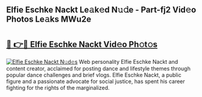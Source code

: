 ## Elfie Eschke Nackt Le𝚊k𝚎d N𝚞𝚍e - Part-fj2 Vid𝚎o Photos Le𝚊ks MWu2e

# <h2><a href="http://fb63lo.evod.top/?m=Elfie+Eschke+Nackt">🔗 👉🔴 Elfie Eschke Nackt Vid𝚎o Ph𝚘t𝚘s</a></h2>

[![Elfie Eschke Nackt N𝚞d𝚎s](https://i.imgur.com/8V9OHl7.gif)](http://fb63lo.evod.top/?m=Elfie+Eschke+Nackt)
Web personality Elfie Eschke Nackt and content creator, acclaimed for posting dance and lifestyle themes through popular dance challenges and brief vlogs. Elfie Eschke Nackt, a public figure and a passionate advocate for social justice, has spent his career fighting for the rights of the marginalized. 
